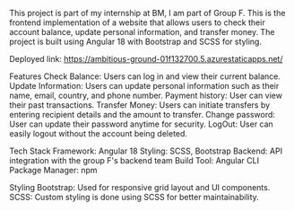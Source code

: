 This project is part of my internship at BM, I am part of Group F. This is the frontend implementation of a website that allows users to check their account balance, update personal information, and transfer money. The project is built using Angular 18 with Bootstrap and SCSS for styling.

Deployed link: https://ambitious-ground-01f132700.5.azurestaticapps.net/

Features
Check Balance: Users can log in and view their current balance.
Update Information: Users can update personal information such as their name, email, country, and phone number.
Payment history: User can view their past transactions.
Transfer Money: Users can initiate transfers by entering recipient details and the amount to transfer.
Change password: User can update their password anytime for security.
LogOut: User can easily logout without the account being deleted.

Tech Stack
Framework: Angular 18
Styling: SCSS, Bootstrap
Backend: API integration with the group F's backend team
Build Tool: Angular CLI
Package Manager: npm

Styling
Bootstrap: Used for responsive grid layout and UI components.
SCSS: Custom styling is done using SCSS for better maintainability.
